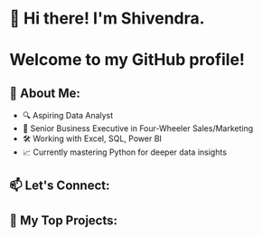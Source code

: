 # 👋 Hi there! I'm Shivendra.

# Welcome to my GitHub profile!

## 🚀 About Me:
- 🔍 Aspiring Data Analyst
- 💼 Senior Business Executive in Four-Wheeler Sales/Marketing
- 🛠️ Working with Excel, SQL, Power BI
- 📈 Currently mastering Python for deeper data insights

## 📫 Let's Connect:


## 📁 My Top Projects:

